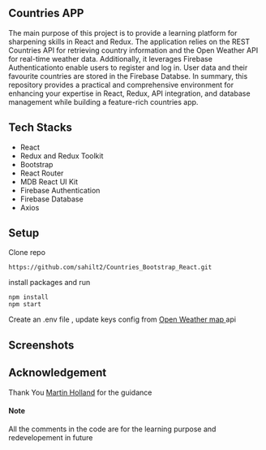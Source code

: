 ## Countries APP

The main purpose of this project is to provide a learning platform for sharpening skills in React and Redux. The application relies on the REST Countries API for retrieving country information and the Open Weather API for real-time weather data.
Additionally, it leverages Firebase Authenticationto enable users to register and log in. User data and their favourite countries are stored in the Firebase Databse.
In summary, this repository provides a practical and comprehensive environment for enhancing your expertise in React, Redux, API integration, and database management while building a feature-rich countries app.

## Tech Stacks

- React
- Redux and Redux Toolkit
- Bootstrap
- React Router
- MDB React UI Kit
- Firebase Authentication
- Firebase Database
- Axios

## Setup

Clone repo

```shell
https://github.com/sahilt2/Countries_Bootstrap_React.git
```

install packages and run

```shell
npm install
npm start
```

Create an .env file , update keys config from [Open Weather map ](https://openweathermap.org/api) api

## Screenshots

## Acknowledgement

Thank You [Martin Holland](https://github.com/martin-holland) for the guidance

#### Note

All the comments in the code are for the learning purpose and redevelopement in future
